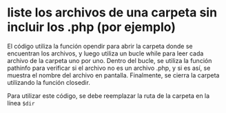 # liste los archivos de una carpeta sin incluir los .php (por ejemplo)

El código utiliza la función opendir para abrir la carpeta donde se encuentran los archivos, y luego utiliza un bucle while para leer cada archivo de la carpeta uno por uno. Dentro del bucle, se utiliza la función pathinfo para verificar si el archivo no es un archivo .php, y si es así, se muestra el nombre del archivo en pantalla. Finalmente, se cierra la carpeta utilizando la función closedir.

Para utilizar este código, se debe reemplazar la ruta de la carpeta en la línea <code>$dir</code>
